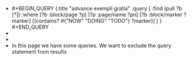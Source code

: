 - #+BEGIN_QUERY
  {:title "advance exempli gratia"
  :query [
  :find (pull ?b [*])
  :where
  [?b :block/page ?p]
  [?p :page/name ?pn]
  [?b :block/marker ?marker]
  [(contains? #{"NOW" "DOING" "TODO"} ?marker)]
  ]
  }
  #+END_QUERY
-
-
- In this page we have some queries. We want to exclude the query statement from results